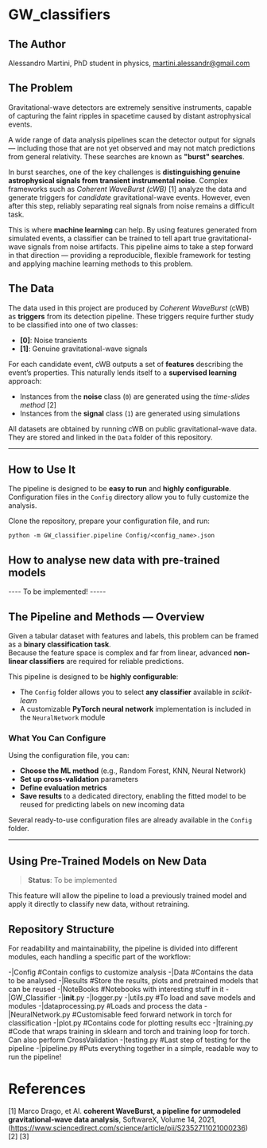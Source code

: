 # GW_classifiers

## The Author
Alessandro Martini, PhD student in physics, martini.alessandr@gmail.com 

## The Problem  

Gravitational-wave detectors are extremely sensitive instruments, capable of capturing the faint ripples in spacetime caused by distant astrophysical events.  

A wide range of data analysis pipelines scan the detector output for signals — including those that are not yet observed and may not match predictions from general relativity. These searches are known as **"burst" searches**.  

In burst searches, one of the key challenges is **distinguishing genuine astrophysical signals from transient instrumental noise**. Complex frameworks such as *Coherent WaveBurst (cWB)* [1] analyze the data and generate triggers for *candidate* gravitational-wave events. However, even after this step, reliably separating real signals from noise remains a difficult task.  

This is where **machine learning** can help. By using features generated from simulated events, a classifier can be trained to tell apart true gravitational-wave signals from noise artifacts. This pipeline aims to take a step forward in that direction — providing a reproducible, flexible framework for testing and applying machine learning methods to this problem.  

## The Data  

The data used in this project are produced by *Coherent WaveBurst* (cWB) as **triggers** from its detection pipeline. These triggers require further study to be classified into one of two classes:  
- **[0]**: Noise transients  
- **[1]**: Genuine gravitational-wave signals  

For each candidate event, cWB outputs a set of **features** describing the event’s properties. This naturally lends itself to a **supervised learning** approach:  
- Instances from the **noise** class (`0`) are generated using the *time-slides method* [2]  
- Instances from the **signal** class (`1`) are generated using simulations  

All datasets are obtained by running cWB on public gravitational-wave data. They are stored and linked in the `Data` folder of this repository.  

---

## How to Use It  

The pipeline is designed to be **easy to run** and **highly configurable**.  
Configuration files in the `Config` directory allow you to fully customize the analysis.  

Clone the repository, prepare your configuration file, and run:  

```console
python -m GW_classifier.pipeline Config/<config_name>.json
```

## How to analyse new data with pre-trained models 
---- To be implemented! ----- 

## The Pipeline and Methods — Overview  

Given a tabular dataset with features and labels, this problem can be framed as a **binary classification task**.  
Because the feature space is complex and far from linear, advanced **non-linear classifiers** are required for reliable predictions.  

This pipeline is designed to be **highly configurable**:  
- The `Config` folder allows you to select **any classifier** available in *scikit-learn*  
- A customizable **PyTorch neural network** implementation is included in the `NeuralNetwork` module  

### What You Can Configure  
Using the configuration file, you can:  
- **Choose the ML method** (e.g., Random Forest, KNN, Neural Network)  
- **Set up cross-validation** parameters  
- **Define evaluation metrics**  
- **Save results** to a dedicated directory, enabling the fitted model to be reused for predicting labels on new incoming data  

Several ready-to-use configuration files are already available in the `Config` folder.

---

## Using Pre-Trained Models on New Data  

> **Status**: To be implemented  

This feature will allow the pipeline to load a previously trained model and apply it directly to classify new data, without retraining.


## Repository Structure

For readability and maintainability, the pipeline is divided into different modules, each handling a specific part of the workflow:


-|Config          #Contain configs to customize analysis 
-|Data            #Contains the data to be analysed
-|Results         #Store the results, plots and pretrained models that can be reused
-|NoteBooks       #Notebooks with interesting stuff in it 
-|GW_Classifier
    -|__init__.py 
    -|logger.py 
    -|utils.py          #To load and save models and modules 
    -|dataprocessing.py #Loads and process the data 
    -|NeuralNetwork.py  #Customisable feed forward network in torch for classification 
    -|plot.py           #Contains code for plotting results ecc
    -|training.py       #Code that wraps training in sklearn and torch and training loop for torch. Can also perform CrossValidation 
    -|testing.py        #Last step of testing for the pipeline 
    -|pipeline.py       #Puts everything together in a simple, readable way to run the pipeline! 




# References 
[1] Marco Drago, et Al. **coherent WaveBurst, a pipeline for unmodeled gravitational-wave data analysis**, SoftwareX, Volume 14, 2021,(https://www.sciencedirect.com/science/article/pii/S2352711021000236)
[2] 
[3] 
